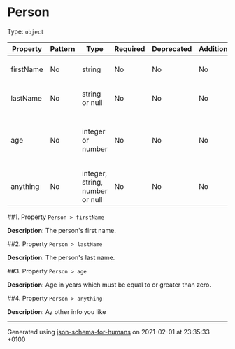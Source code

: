 # Person
Type: `object`

| Property | Pattern | Type | Required | Deprecated | Additional | Description |
| -------- | ------- | ---- | -------- | ---------- | ---------- | ----------- |
|firstName|No|string|No|No| No|The person's first name.|
|lastName|No|string or null|No|No| No|The person's last name.|
|age|No|integer or number|No|No| No|Age in years which must be equal to or greater than zero.|
|anything|No|integer, string, number or null|No|No| No|Ay other info you like|

##<a name="firstName"></a>1.  Property `Person > firstName`

**Description**:  The person's first name.

##<a name="lastName"></a>2.  Property `Person > lastName`

**Description**:  The person's last name.

##<a name="age"></a>3.  Property `Person > age`

**Description**:  Age in years which must be equal to or greater than zero.

##<a name="anything"></a>4.  Property `Person > anything`

**Description**:  Ay other info you like

----------------------------------------------------------------------------------------------------------------------------
Generated using [json-schema-for-humans](https://github.com/coveooss/json-schema-for-humans) on 2021-02-01 at 23:35:33 +0100